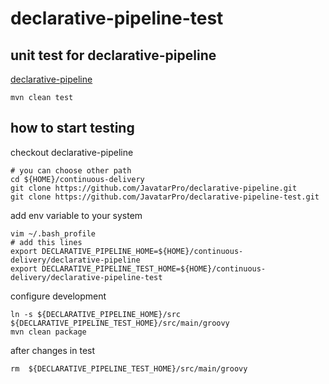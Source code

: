 # declarative-pipeline-test

## unit test for declarative-pipeline

[declarative-pipeline](https://github.com/JavatarPro/declarative-pipeline)

    mvn clean test

## how to start testing

checkout declarative-pipeline

    # you can choose other path
    cd ${HOME}/continuous-delivery
    git clone https://github.com/JavatarPro/declarative-pipeline.git
    git clone https://github.com/JavatarPro/declarative-pipeline-test.git
    
add env variable to your system   
    
    vim ~/.bash_profile
    # add this lines
    export DECLARATIVE_PIPELINE_HOME=${HOME}/continuous-delivery/declarative-pipeline
    export DECLARATIVE_PIPELINE_TEST_HOME=${HOME}/continuous-delivery/declarative-pipeline-test
    
configure development

    ln -s ${DECLARATIVE_PIPELINE_HOME}/src  ${DECLARATIVE_PIPELINE_TEST_HOME}/src/main/groovy
    mvn clean package
    
    
after changes in test     
    
    rm  ${DECLARATIVE_PIPELINE_TEST_HOME}/src/main/groovy